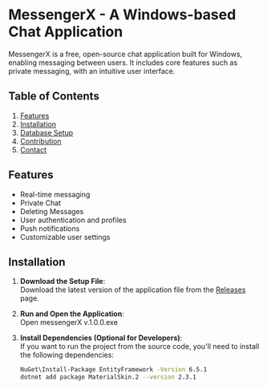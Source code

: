 # MessengerX - A Windows-based Chat Application

MessengerX is a free, open-source chat application built for Windows, enabling messaging between users. It includes core features such as private messaging, with an intuitive user interface.

## Table of Contents
1. [Features](#features)
2. [Installation](#installation)
3. [Database Setup](#database-setup)
4. [Contribution](#contribution)
5. [Contact](#contact)

## Features
- Real-time messaging
- Private Chat
- Deleting Messages
- User authentication and profiles
- Push notifications
- Customizable user settings

## Installation

1. **Download the Setup File**:  
   Download the latest version of the application file from the [Releases](https://github.com/user/repo/releases) page.

2. **Run and Open the Application**:  
   Open messengerX v.1.0.0.exe 

3. **Install Dependencies (Optional for Developers)**:  
   If you want to run the project from the source code, you'll need to install the following dependencies:
   ```bash
   NuGet\Install-Package EntityFramework -Version 6.5.1
   dotnet add package MaterialSkin.2 --version 2.3.1
